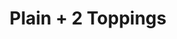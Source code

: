 ---
title: "Plain + 2 Toppings"
description: ""
price_s: "11½"
price_m: "17"
price_l: "20"
price_xl: "24"
weight: "3"
---